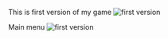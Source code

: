 
This is first version of my game
![first version](https://i.imgur.com/KnyQIXR.png)

Main menu
![first version](https://i.imgur.com/qTdZ5Qa.png)